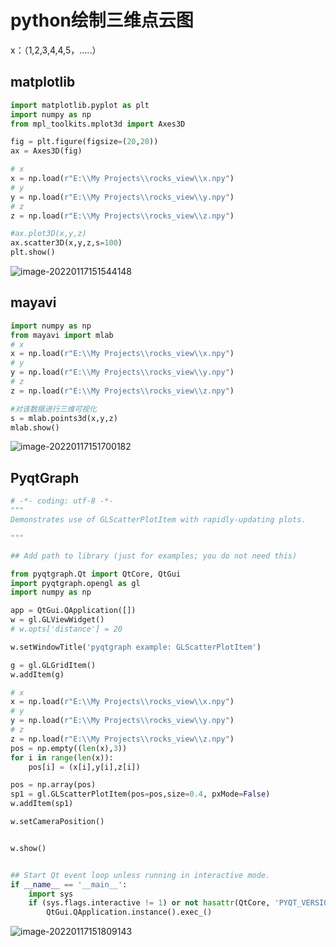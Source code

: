 # python绘制三维点云图

x：（1,2,3,4,4,5，.....）

## matplotlib

```python
import matplotlib.pyplot as plt
import numpy as np
from mpl_toolkits.mplot3d import Axes3D

fig = plt.figure(figsize=(20,20))
ax = Axes3D(fig)

# x
x = np.load(r"E:\\My Projects\\rocks_view\\x.npy")
# y
y = np.load(r"E:\\My Projects\\rocks_view\\y.npy")
# z
z = np.load(r"E:\\My Projects\\rocks_view\\z.npy")

#ax.plot3D(x,y,z)
ax.scatter3D(x,y,z,s=100)
plt.show()
```

![image-20220117151544148](C:\Users\26780\AppData\Roaming\Typora\typora-user-images\image-20220117151544148.png)

## mayavi

```python
import numpy as np
from mayavi import mlab
# x
x = np.load(r"E:\\My Projects\\rocks_view\\x.npy")
# y
y = np.load(r"E:\\My Projects\\rocks_view\\y.npy")
# z
z = np.load(r"E:\\My Projects\\rocks_view\\z.npy")

#对该数据进行三维可视化
s = mlab.points3d(x,y,z)
mlab.show()

```

![image-20220117151700182](C:\Users\26780\AppData\Roaming\Typora\typora-user-images\image-20220117151700182.png)

## PyqtGraph

```python
# -*- coding: utf-8 -*-
"""
Demonstrates use of GLScatterPlotItem with rapidly-updating plots.

"""

## Add path to library (just for examples; you do not need this)

from pyqtgraph.Qt import QtCore, QtGui
import pyqtgraph.opengl as gl
import numpy as np

app = QtGui.QApplication([])
w = gl.GLViewWidget()
# w.opts['distance'] = 20

w.setWindowTitle('pyqtgraph example: GLScatterPlotItem')

g = gl.GLGridItem()
w.addItem(g)

# x
x = np.load(r"E:\\My Projects\\rocks_view\\x.npy")
# y
y = np.load(r"E:\\My Projects\\rocks_view\\y.npy")
# z
z = np.load(r"E:\\My Projects\\rocks_view\\z.npy")
pos = np.empty((len(x),3))
for i in range(len(x)):
    pos[i] = (x[i],y[i],z[i])

pos = np.array(pos)
sp1 = gl.GLScatterPlotItem(pos=pos,size=0.4, pxMode=False)
w.addItem(sp1)

w.setCameraPosition()


w.show()


## Start Qt event loop unless running in interactive mode.
if __name__ == '__main__':
    import sys
    if (sys.flags.interactive != 1) or not hasattr(QtCore, 'PYQT_VERSION'):
        QtGui.QApplication.instance().exec_()

```

![image-20220117151809143](C:\Users\26780\AppData\Roaming\Typora\typora-user-images\image-20220117151809143.png)